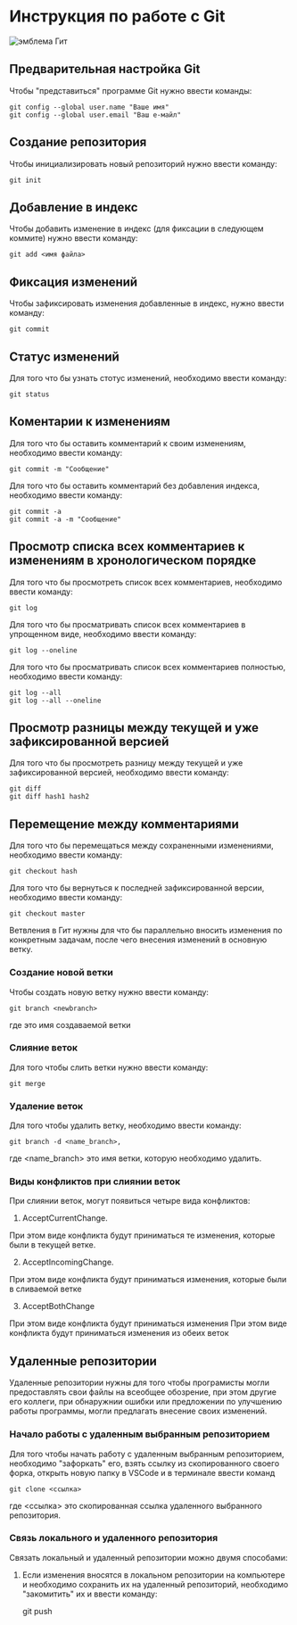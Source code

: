 # **Инструкция по работе с Git**

![эмблема Гит](Cat.jpg)

## Предварительная настройка Git

Чтобы "представиться" программе Git нужно ввести команды:

    git config --global user.name "Ваше имя"
    git config --global user.email "Ваш е-майл"

## Создание репозитория

Чтобы инициализировать новый репозиторий нужно ввести команду:

    git init

## Добавление в индекс

Чтобы добавить изменение в индекс (для фиксации в следующем коммите) нужно ввести команду:

    git add <имя файла>

## Фикcация изменений

Чтобы зафиксировать изменения добавленные в индекс, нужно ввести команду:

    git commit

## Статус изменений

Для того что бы узнать стотус изменений, необходимо ввести команду:

    git status

## Коментарии к изменениям

Для того что бы оставить комментарий к своим изменениям, необходимо ввести команду:

    git commit -m "Сообщение"

Для того что бы оставить комментарий без добавления индекса, необходимо ввести команду:

    git commit -a
    git commit -a -m "Сообщение"

## Просмотр списка всех комментариев к изменениям в хронологическом порядке

Для того что бы просмотреть список всех комментариев, необходимо ввести команду:

    git log

Для того что бы просматривать список всех комментариев в упрощенном виде, необходимо ввести команду:

    git log --oneline

Для того что бы просматривать список всех комментариев полностью, необходимо ввести команду:

    git log --all
    git log --all --oneline

## Просмотр разницы между текущей и уже зафиксированной версией

Для того что бы просмотреть разницу между текущей и уже зафиксированной версией, необходимо ввести команду:

    git diff
    git diff hash1 hash2

## Перемещение между комментариями

Для того что бы перемещаться между сохраненными изменениями, необходимо ввести команду:

    git checkout hash

Для того что бы вернуться к последней зафиксированной версии, необходимо ввести команду:

    git checkout master

Ветвления в Гит нужны для что бы параллельно вносить изменения по конкретным задачам, после чего внесения изменений в основную ветку.

### Создание новой ветки

Чтобы создать новую ветку нужно ввести команду:

    git branch <newbranch>

где <newbranch> это имя создаваемой ветки

### Слияние веток

Для того чтобы слить ветки нужно ввести команду:

    git merge

### Удаление веток

Для того чтобы удалить ветку, необходимо ввести команду:

    git branch -d <name_branch>,

где <name_branch> это имя ветки, которую необходимо удалить.

### Виды конфликтов при слиянии веток

При слиянии веток, могут появиться четыре вида конфликтов:

1. AcceptCurrentChange.

При этом виде конфликта будут приниматься те изменения, которые были в текущей ветке.

2. AcceptIncomingChange.

При этом виде конфликта будут приниматься изменения, которые были в сливаемой ветке

3. AcceptBothChange

При этом виде конфликта будут приниматься изменения
При этом виде конфликта будут приниматься изменения из обеих веток

## Удаленные репозитории

Удаленные репозитории нужны для того чтобы програмисты могли предоставлять свои файлы на всеобщее обозрение, при этом другие его коллеги, при обнаружнии ошибки или предложении по улучшению работы программы, могли предлагать внесение своих изменений.

### Начало работы с удаленным выбранным репозиторием

Для того чтобы начать работу с удаленным выбранным репозиторием, необходимо "зафоркать" его, взять ссылку из скопированного своего форка, открыть новую папку в VSCode и в терминале ввести команд

    git clone <ссылка>

где <ссылка> это скопированная ссылка удаленного выбранного репозитория.

### Связь локального и удаленного репозитория

Связать локальный и удаленный репозитории можно двумя способами:

1. Если изменения вносятся в локальном репозитории на компьютере и необходимо сохранить их на удаленный репозиторий, необходимо "закомитить" их и ввести команду:

    git push

